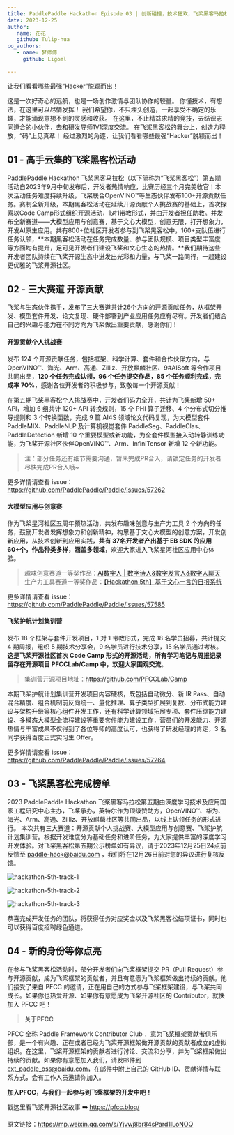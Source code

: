 ```yaml
---
title: PaddlePaddle Hackathon Episode 03 | 创新碰撞，技术狂欢，飞桨黑客马拉松第五期活动圆满收官！
date: 2023-12-25
author:
   name: 花花
   github: Tulip-hua
co_authors:
   - name: 梦师傅
     github: Ligoml

---
```


让我们看看哪些最强“Hacker”脱颖而出！

<!-- more -->

这是一次好奇心的远航，也是一场创作激情与团队协作的较量。
你懂技术，有想法，在这里可以尽情发挥！
我们希望你，不只埋头创造，一起享受不确定的乐趣，才能涌现意想不到的灵感和收获。
在这里，不止精益求精的竞技，去结识志同道合的小伙伴，去和研发导师1V1深度交流。
在飞桨黑客松的舞台上，创造力释放，“码”上见真章！
经过激烈的角逐，让我们看看哪些最强“Hacker”脱颖而出！

## 01 - 高手云集的飞桨黑客松活动

PaddlePaddle Hackathon 飞桨黑客马拉松（以下简称为“飞桨黑客松”）第五期活动自2023年9月中旬发布后，开发者热情响应，比赛历经三个月完美收官！本次活动任务难度持续升级，飞桨联合OpenVINO™等生态伙伴发布100+开源贡献任务。赛制全新升级，本期黑客松活动在延续开源贡献个人挑战赛的基础上，首次探索以Code Camp形式组织开源活动，1对1带教形式，并由开发者担任助教。并发布全新赛道——大模型应用与创意赛，基于文心大模型，创意无限，打开想象力，开发AI原生应用。共有800+位社区开发者参与到飞桨黑客松中，160+支队伍进行任务认领，**本期黑客松活动在任务完成数量、参与团队规模、项目类型丰富度等方面均有提升，足可见开发者们建设飞桨和文心生态的热情。**我们期待这些开发者团队持续在飞桨开源生态中迸发出光彩和力量，与飞桨一路同行，一起建设更优雅的飞桨开源社区。



## 02 - 三大赛道 开源贡献

飞桨与生态伙伴携手，发布了三大赛道共计26个方向的开源贡献任务，从框架开发、模型套件开发、论文复现、硬件部署到产业应用任务应有尽有。开发者们结合自己的兴趣与能力在不同方向为飞桨做出重要贡献，感谢你们！

#### 开源贡献个人挑战赛

发布 124 个开源贡献任务，包括框架、科学计算、套件和合作伙伴方向，与 OpenVINO™、海光、Arm、高通、Zilliz、开放麒麟社区、9#AISoft 等合作项目共同出品，**120 个任务完成认领，96 个任务提交作品，85 个任务顺利完成，完成率 70%**，感谢各位开发者的积极参与，致敬每一个开源贡献！

在第五期飞桨黑客松个人挑战赛中，开发者们码力全开，共计为飞桨新增 50+ API，增加 6 组共计 120+ API 转换规则，15 个 PHI 算子迁移、4 个分布式切分推导规则和 3 个转换函数，完成 9 篇 AI4S 领域论文代码复现，为大模型套件 PaddleMIX、PaddleNLP 及计算机视觉套件 PaddleSeg、PaddleClas、PaddleDetection 新增 10 个重要模型或新功能，为全套件模型接入动转静训练功能，为飞桨开源社区伙伴OpenVINO™、Arm、InfiniTensor 新增 12 个新功能。

> 注：部分任务还有细节需要沟通，暂未完成PR合入，请锁定任务的开发者尽快完成PR合入哦~

更多详情请查看 issue：https://github.com/PaddlePaddle/Paddle/issues/57262

#### 大模型应用与创意赛

作为飞桨星河社区五周年预热活动，共发布趣味创意与生产力工具 2 个方向的任务，鼓励开发者发挥想象力和创新精神，构思基于文心大模型的创意方案，开发创新应用，从技术创新到应用实践，**共有 37名开发者产出基于 EB SDK 的应用60+个，作品种类多样，涵盖多领域**，欢迎大家进入飞桨星河社区应用中心体验。

> 趣味创意赛道一等奖作品：[AI数字人 | 数字诗人&数字发言人&数字人聊天](https://aistudio.baidu.com/application/detail/10863)
> 生产力工具赛道一等奖作品：[【Hackathon 5th】基于文心一言的日报系统](https://aistudio.baidu.com/projectdetail/7277555)

更多详情请查看 issue：https://github.com/PaddlePaddle/Paddle/issues/57585

#### 飞桨护航计划集训营

发布 18 个框架与套件开发项目，1 对 1 带教形式，完成 18 名学员招募，共计提交 4 期周报，组织 5 期技术分享会，9 名学员进行技术分享，15 名学员通过考核。**这是飞桨开源社区首次 Code Camp 形式的开源活动，所有学习笔记与周报记录留存在开源项目  PFCCLab/Camp 中，欢迎大家围观交流**。

> 集训营开源项目地址：https://github.com/PFCCLab/Camp

本期飞桨护航计划集训营开发项目内容硬核，既包括自动微分、新 IR Pass、自动混合精度、组合机制前反向统一、量化推理、算子类型扩展到复数、分布式能力建设与架构升级等核心组件开发工作，还有科学计算领域拓展专项、套件压缩能力建设、多模态大模型全流程建设等重要套件能力建设工作，营员们的开发能力、开源热情与丰富成果不仅得到了各位导师的高度认可，也获得了研发经理的肯定，3 名同学获得百度正式实习生 Offer。

更多详情请查看 issue：https://github.com/PaddlePaddle/Paddle/issues/57264

## 03 - 飞桨黑客松完成榜单

2023 PaddlePaddle Hackathon 飞桨黑客马拉松第五期由深度学习技术及应用国家工程研究中心主办，飞桨承办，英特尔作为顶级赞助方，OpenVINO™、华为、海光、Arm、高通、Zilliz、开放麒麟社区等共同出品，以线上认领任务的形式进行。 本次共有三大赛道：开源贡献个人挑战赛、大模型应用与创意赛、飞桨护航计划集训营。根据开发难度分为基础任务和进阶任务，为大家提供丰富的深度学习开发体验。对飞桨黑客松第五期公示榜单如有异议，请于2023年12月25日24点前反馈至 paddle-hack@baidu.com ，我们将在12月26日前对您的异议进行复核反馈。

![hackathon-5th-track-1](../images/hackathon-5th/track-1.jpg)

![hackathon-5th-track-2](../images/hackathon-5th/track-2.jpg)

![hackathon-5th-track-3](../images/hackathon-5th/track-3.jpg)

恭喜完成开发任务的团队，将获得任务对应奖金以及飞桨黑客松结项证书，同时也可以获得百度招聘绿色通道。



## 04 - 新的身份等你点亮

在参与飞桨黑客松活动时，部分开发者们向飞桨框架提交 PR（Pull Request）参与开源贡献，成为飞桨框架的贡献者，并且有意愿为飞桨框架做出持续的贡献。他们接受了来自 PFCC 的邀请，正在用自己的方式参与飞桨框架建设，与飞桨共同成长。如果你也热爱开源、如果你有意愿成为飞桨开源社区的 Contributor，就快加入 PFCC 吧！

> **关于PFCC**

PFCC 全称 Paddle Framework Contributor Club ，意为飞桨框架贡献者俱乐部，是一个有兴趣、正在或者已经为飞桨开源框架做开源贡献的贡献者成立的虚拟组织。在这里，飞桨开源框架的贡献者进行讨论、交流和分享，并为飞桨框架做出持续的贡献。如果你有意愿加入我们，请发邮件到 ext_paddle_oss@baidu.com，在邮件中附上自己的 GitHub ID、贡献详情与联系方式，会有工作人员邀请你加入。

**加入PFCC，与我们一起参与到飞桨框架的开发中吧！**

戳这里看飞桨开源社区故事 **➡️** https://pfcc.blog/



原文链接：https://mp.weixin.qq.com/s/Yjvwj8br84sPard1lLoNOQ

 

